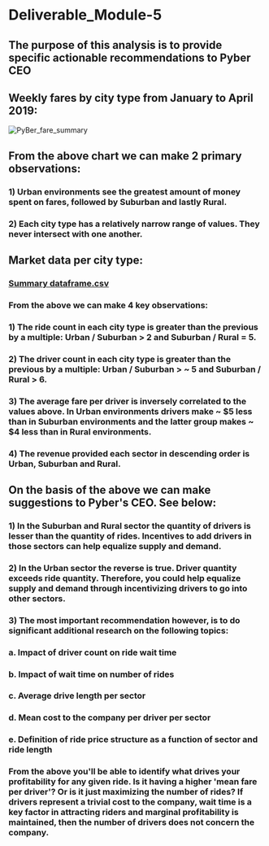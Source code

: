 # Deliverable_Module-5
## The purpose of this analysis is to provide specific actionable recommendations to Pyber CEO

## Weekly fares by city type from January to April 2019:
![PyBer_fare_summary](https://user-images.githubusercontent.com/114181709/200977376-77a2cdbc-1f39-4016-ad95-6221132244ee.png)


## From the above chart we can make 2 primary observations:
### 1) Urban environments see the greatest amount of money spent on fares, followed by Suburban and lastly Rural.
### 2) Each city type has a relatively narrow range of values. They never intersect with one another.

## Market data per city type:
### [Summary dataframe.csv](https://github.com/bpietrancosta/Deliverable_Module-5/files/9976228/Summary.dataframe.csv)
### From the above we can make 4 key observations:
### 1) The ride count in each city type is greater than the previous by a multiple: Urban / Suburban > 2 and Suburban / Rural = 5.
### 2) The driver count in each city type is greater than the previous by a multiple: Urban / Suburban > ~ 5 and Suburban / Rural > 6.
### 3) The average fare per driver is inversely correlated to the values above. In Urban environments drivers make ~ $5 less than in Suburban environments and the latter group makes ~ $4 less than in Rural environments.
### 4) The revenue provided each sector in descending order is Urban, Suburban and Rural.

## On the basis of the above we can make suggestions to Pyber's CEO. See below:
### 1) In the Suburban and Rural sector the quantity of drivers is lesser than the quantity of rides. Incentives to add drivers in those sectors can help equalize supply and demand.
### 2) In the Urban sector the reverse is true. Driver quantity exceeds ride quantity. Therefore, you could help equalize supply and demand through incentivizing drivers to go into other sectors.
### 3) The most important recommendation however, is to do significant additional research on the following topics:
### a. Impact of driver count on ride wait time
### b. Impact of wait time on number of rides
### c. Average drive length per sector
### d. Mean cost to the company per driver per sector
### e. Definition of ride price structure as a function of sector and ride length
### From the above you'll be able to identify what drives your profitability for any given ride. Is it having a higher 'mean fare per driver'? Or is it just maximizing the number of rides? If drivers represent a trivial cost to the company, wait time is a key factor in attracting riders and marginal profitability is maintained, then the number of drivers does not concern the company.
